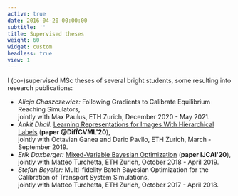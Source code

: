 ```yaml
---
active: true
date: 2016-04-20 00:00:00
subtitle: ''
title: Supervised theses
weight: 60
widget: custom
headless: true
view: 1
---
```


I (co-)supervised MSc theses of several bright students, some resulting into research publications:
- *Alicja Chaszczewicz:* Following Gradients to Calibrate Equilibrium Reaching Simulators, \
  jointly with Max Paulus, ETH Zurich, December 2020 - May 2021.
- *Ankit Dhall:* [Learning Representations for Images With Hierarchical Labels](https://openaccess.thecvf.com/content_CVPRW_2020/papers/w50/Dhall_Hierarchical_Image_Classification_Using_Entailment_Cone_Embeddings_CVPRW_2020_paper.pdf) (**paper @DiffCVML'20**), \
  jointly with Octavian Ganea and Dario Pavllo, ETH Zurich, March - September 2019.
- *Erik Daxberger:* [Mixed-Variable Bayesian Optimization](https://arxiv.org/abs/1907.01329) (**paper IJCAI'20**),\
  jointly with Matteo Turchetta, ETH Zurich, October 2018 - April 2019.
- *Stefan Beyeler:* Multi-fidelity Batch Bayesian Optimization for the Calibration of Transport System Simulations,\
  jointly with Matteo Turchetta, ETH Zurich, October 2017 - April 2018.